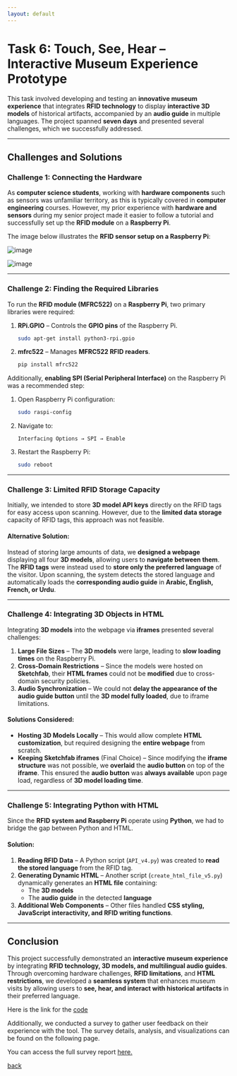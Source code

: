```yaml
---
layout: default
---
```


# **Task 6: Touch, See, Hear – Interactive Museum Experience Prototype**  

This task involved developing and testing an **innovative museum experience** that integrates **RFID technology** to display **interactive 3D models** of historical artifacts, accompanied by an **audio guide** in multiple languages. The project spanned **seven days** and presented several challenges, which we successfully addressed.

---

## **Challenges and Solutions**  

### **Challenge 1: Connecting the Hardware**  
As **computer science students**, working with **hardware components** such as sensors was unfamiliar territory, as this is typically covered in **computer engineering** courses. However, my prior experience with **hardware and sensors** during my senior project made it easier to follow a tutorial and successfully set up the **RFID module** on a **Raspberry Pi**.  

The image below illustrates the **RFID sensor setup on a Raspberry Pi**:  

![image](https://github.com/user-attachments/assets/cefa86c4-f72e-4a47-99ed-e7a42ab2a958) 

![image](https://github.com/user-attachments/assets/3ec5f5fb-93b7-41d2-bba1-aabe248656fe)

---

### **Challenge 2: Finding the Required Libraries**  
To run the **RFID module (MFRC522)** on a **Raspberry Pi**, two primary libraries were required:  

1. **RPi.GPIO** – Controls the **GPIO pins** of the Raspberry Pi.  
   ```sh
   sudo apt-get install python3-rpi.gpio
   ```  
2. **mfrc522** – Manages **MFRC522 RFID readers**.  
   ```sh
   pip install mfrc522
   ```  

Additionally, **enabling SPI (Serial Peripheral Interface)** on the Raspberry Pi was a recommended step:  

1. Open Raspberry Pi configuration:  
   ```sh
   sudo raspi-config
   ```  
2. Navigate to:  
   ```
   Interfacing Options → SPI → Enable
   ```  
3. Restart the Raspberry Pi:  
   ```sh
   sudo reboot
   ```

---

### **Challenge 3: Limited RFID Storage Capacity**  
Initially, we intended to store **3D model API keys** directly on the RFID tags for easy access upon scanning. However, due to the **limited data storage** capacity of RFID tags, this approach was not feasible.  

#### **Alternative Solution:**  
Instead of storing large amounts of data, we **designed a webpage** displaying all four **3D models**, allowing users to **navigate between them**. The **RFID tags** were instead used to **store only the preferred language** of the visitor. Upon scanning, the system detects the stored language and automatically loads the **corresponding audio guide** in **Arabic, English, French, or Urdu**.  

---

### **Challenge 4: Integrating 3D Objects in HTML**  
Integrating **3D models** into the webpage via **iframes** presented several challenges:  

1. **Large File Sizes** – The **3D models** were large, leading to **slow loading times** on the Raspberry Pi.  
2. **Cross-Domain Restrictions** – Since the models were hosted on **Sketchfab**, their **HTML frames** could not be **modified** due to cross-domain security policies.  
3. **Audio Synchronization** – We could not **delay the appearance of the audio guide button** until the **3D model fully loaded**, due to iframe limitations.  

#### **Solutions Considered:**  
- **Hosting 3D Models Locally** – This would allow complete **HTML customization**, but required designing the **entire webpage** from scratch.  
- **Keeping Sketchfab iframes** (Final Choice) – Since modifying the **iframe structure** was not possible, we **overlaid** the **audio button** on top of the **iframe**. This ensured the **audio button** was **always available** upon page load, regardless of **3D model loading time**.  

---

### **Challenge 5: Integrating Python with HTML**  
Since the **RFID system and Raspberry Pi** operate using **Python**, we had to bridge the gap between Python and HTML.  

#### **Solution:**  
1. **Reading RFID Data** – A Python script (`API_v4.py`) was created to **read the stored language** from the RFID tag.  
2. **Generating Dynamic HTML** – Another script (`create_html_file_v5.py`) dynamically generates an **HTML file** containing:  
   - The **3D models**  
   - The **audio guide** in the detected **language**  
3. **Additional Web Components** – Other files handled **CSS styling, JavaScript interactivity, and RFID writing functions**.  

---

## **Conclusion**  
This project successfully demonstrated an **interactive museum experience** by integrating **RFID technology, 3D models, and multilingual audio guides**. Through overcoming hardware challenges, **RFID limitations**, and **HTML restrictions**, we developed a **seamless system** that enhances museum visits by allowing users to **see, hear, and interact with historical artifacts** in their preferred language.

Here is the link for the [code](https://github.com/Leen-QM/Raspberry)

Additionally, we conducted a survey to gather user feedback on their experience with the tool. The survey details, analysis, and visualizations can be found on the following page.

You can access the full survey report [here.](./Task7.md)


[back](./)
